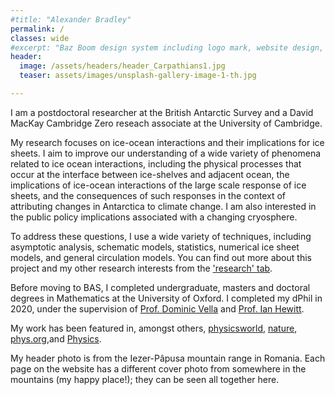 ```yaml
---
#title: "Alexander Bradley"
permalink: /
classes: wide
#excerpt: "Baz Boom design system including logo mark, website design, and branding applications."
header:
  image: /assets/headers/header_Carpathians1.jpg
  teaser: assets/images/unsplash-gallery-image-1-th.jpg

---
```


I am a postdoctoral researcher at the British Antarctic Survey and a David MacKay Cambridge Zero reseach associate at the University of Cambridge.   

My research focuses on ice-ocean interactions and their implications for ice sheets. I aim to improve our understanding of a wide variety of phenomena related to ice ocean interactions, including the physical processes that occur at the interface between ice-shelves and adjacent ocean, the implications of ice-ocean interactions of the large scale response of ice sheets, and the consequences of such responses in the context of attributing changes in Antarctica to climate change. I am also interested in the public policy implications associated with a changing cryosphere.   

To address these questions, I use a wide variety of techniques, including asymptotic analysis, schematic models, statistics, numerical ice sheet models, and general circulation models. You can find out more about this project and my other research interests from the ['research' tab](research.md).  

Before moving to BAS, I completed undergraduate, masters and doctoral degrees in Mathematics at the University of Oxford. I completed my dPhil in 2020, under the supervision of [Prof. Dominic Vella](https://people.maths.ox.ac.uk/vella/index.html) and [Prof. Ian Hewitt](https://people.maths.ox.ac.uk/hewitt/).  

My work has been featured in, amongst others, [physicsworld](https://physicsworld.com/a/droplets-move-through-narrow-channel-by-bending-the-walls/), [nature](https://www.nature.com/articles/d41586-019-00701-0), [phys.org](https://phys.org/news/2019-02-liquid-channel.html),and [Physics](https://physics.aps.org/articles/v12/18).

My header photo is from the Iezer-Pâpusa mountain range in Romania. Each page on the website has a different cover photo from somewhere in the mountains (my happy place!); they can be seen all together here.

